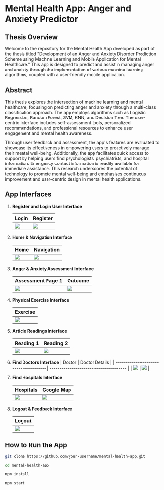 # Mental Health App: Anger and Anxiety Predictor

## Thesis Overview

Welcome to the repository for the Mental Health App developed as part of the thesis titled "Development of an Anger and Anxiety Disorder Prediction Scheme using Machine Learning and Mobile Application for Mental Healthcare." This app is designed to predict and assist in managing anger and anxiety through the implementation of various machine learning algorithms, coupled with a user-friendly mobile application.

## Abstract

This thesis explores the intersection of machine learning and mental healthcare, focusing on predicting anger and anxiety through a multi-class classification approach. The app employs algorithms such as Logistic Regression, Random Forest, SVM, KNN, and Decision Tree. The user-centric interface includes self-assessment tools, personalized recommendations, and professional resources to enhance user engagement and mental health awareness.

Through user feedback and assessment, the app's features are evaluated to showcase its effectiveness in empowering users to proactively manage their mental well-being. Additionally, the app facilitates quick access to support by helping users find psychologists, psychiatrists, and hospital information. Emergency contact information is readily available for immediate assistance. This research underscores the potential of technology to promote mental well-being and emphasizes continuous improvement and user-centric design in mental health applications.

## App Interfaces

1. **Register and Login User Interface**

   | Login                                                      | Register                                                      |
   | ---------------------------------------------------------- | ------------------------------------------------------------- |
   | <img src="screenshots/login.png" style="max-height: 437px;"> | <img src="screenshots/register.png" style="max-height: 437px;"> |

2. **Home & Navigation Interface**

   | Home                                                      | Navigation                                                      |
   | --------------------------------------------------------- | --------------------------------------------------------------- |
   | <img src="screenshots/home.png" style="max-height: 437px;"> | <img src="screenshots/navigation.png" style="max-height: 437px;"> |

3. **Anger & Anxiety Assessment Interface**

   | Assessment Page 1                                               | Outcome                                                       |
   | --------------------------------------------------------------- | ------------------------------------------------------------- |
   | <img src="screenshots/assessment.png" style="max-height: 437px;"> | <img src="screenshots/result-1.png" style="max-height: 437px;"> |

4. **Physical Exercise Interface**

   | Exercise                                                      |
   | ------------------------------------------------------------- |
   | <img src="screenshots/exercise.png" style="max-height: 437px;"> |

5. **Article Readings Interface**

   | Reading 1                                                     | Reading 2                                                       |
   | ------------------------------------------------------------- | --------------------------------------------------------------- |
   | <img src="screenshots/readings.png" style="max-height: 437px;"> | <img src="screenshots/readings-2.png" style="max-height: 437px;"> |

6. **Find Doctors Interface**
   | Doctor | Doctor Details |
   | --------------------------------------- | --------------------------------------- |
   | <img src="screenshots/doctors.png" style="max-height: 437px;"> | <img src="screenshots/doctor-details.png" style="max-height: 437px;"> |

7. **Find Hospitals Interface**

   | Hospitals                                                      | Google Map                                                             |
   | -------------------------------------------------------------- | ---------------------------------------------------------------------- |
   | <img src="screenshots/hospitals.png" style="max-height: 437px;"> | <img src="screenshots/hospital-location.png" style="max-height: 437px;"> |

8. **Logout & Feedback Interface**

   | Logout                                                      |
   | ----------------------------------------------------------- |
   | <img src="screenshots/logout.png" style="max-height: 437px;"> |

## How to Run the App

```bash
git clone https://github.com/your-username/mental-health-app.git

cd mental-health-app

npm install

npm start

```
